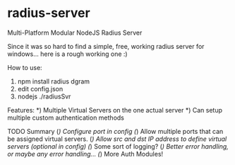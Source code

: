 # radius-server
Multi-Platform Modular NodeJS Radius Server

Since it was so hard to find a simple, free, working radius server for windows... 
here is a rough working one :)

How to use:
1) npm install radius dgram
2) edit config.json
3) nodejs ./radiusSvr

Features:
*) Multiple Virtual Servers on the one actual server
*) Can setup multiple custom authentication methods

TODO Summary
(*) Configure port in config
(*) Allow multiple ports that can be assigned virtual servers.
(*) Allow src and dst IP address to define virtual servers (optional in config)
(*) Some sort of logging?
(*) Better error handling, or maybe any error handling...
(*) More Auth Modules!

